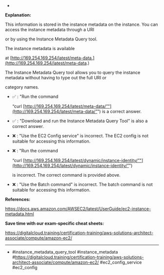 *

**Explanation:**

This information is stored in the instance metadata on the instance. You can access the instance metadata through a URI

or by using the Instance Metadata Query tool.

The instance metadata is available

at [http://169.254.169.254/latest/meta-data.](http://169.254.169.254/latest/meta-data.)

The Instance Metadata Query tool allows you to query the instance metadata without having to type out the full URI or

category names.

* ✅ :  "Run the command

  “curl [http://169.254.169.254/latest/meta-data/”"](http://169.254.169.254/latest/meta-data/”") is a correct answer.

* ✅ :  "Download and run the Instance Metadata Query Tool" is also a correct answer.

* ❌ :  "Use the EC2 Config service" is incorrect. The EC2 config is not suitable for accessing this information.

* ❌ :  "Run the command

  “curl [http://169.254.169.254/latest/dynamic/instance-identity/”"](http://169.254.169.254/latest/dynamic/instance-identity/”")

  is incorrect. The correct command is provided above.

* ❌ :  "Use the Batch command" is incorrect. The batch command is not suitable for accessing this information.

**References:**

<https://docs.aws.amazon.com/AWSEC2/latest/UserGuide/ec2-instance-metadata.html>

**Save time with our exam-specific cheat sheets:**

<https://digitalcloud.training/certification-training/aws-solutions-architect-associate/compute/amazon-ec2/>

----
* #instance_metadata_query_tool #instance_metadata #<https://digitalcloud.training/certification-training/aws-solutions-architect-associate/compute/amazon-ec2/> #ec2_config_service #ec2_config

